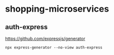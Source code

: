 # shopping-microservices


## auth-express
https://github.com/expressjs/generator

```shell
npx express-generator --no-view auth-express
```

